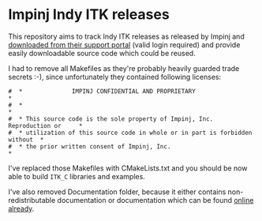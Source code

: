 Impinj Indy ITK releases
========================

This repository aims to track Indy ITK releases as released by Impinj and
[downloaded from their support
portal](https://support.impinj.com/hc/en-us/articles/202755788) (valid login
required) and provide easily downloadable source code which could be reused.

I had to remove all Makefiles as they're probably heavily guarded trade secrets
:-), since unfortunately they contained following licenses:

```
#  *              IMPINJ CONFIDENTIAL AND PROPRIETARY                          *
#  *                                                                           *
#  * This source code is the sole property of Impinj, Inc. Reproduction or     *
#  * utilization of this source code in whole or in part is forbidden without  *
#  * the prior written consent of Impinj, Inc.                                 *
```

I've replaced those Makefiles with CMakeLists.txt and you should be now able to
build `ITK_C` libraries and examples.

I've also removed Documentation folder, because it either contains
non-redistributable documentation or documentation which can be found [online
already](https://developer.impinj.com/indy/itk).
